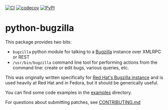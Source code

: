 [![CI](https://github.com/python-bugzilla/python-bugzilla/workflows/CI/badge.svg)](https://github.com/python-bugzilla/python-bugzilla/actions?query=workflow%3ACI)
[![codecov](https://codecov.io/gh/python-bugzilla/python-bugzilla/branch/main/graph/badge.svg?token=4R3FR4RVH4)](https://codecov.io/gh/python-bugzilla/python-bugzilla)
[![PyPI](https://img.shields.io/pypi/v/python-bugzilla)](https://pypi.org/project/python-bugzilla/)

# python-bugzilla

This package provides two bits:

* `bugzilla` python module for talking to a [Bugzilla](https://www.bugzilla.org/) instance over XMLRPC or REST
* `/usr/bin/bugzilla` command line tool for performing actions from the command line: create or edit bugs, various queries, etc.

This was originally written specifically for [Red Hat's Bugzilla instance](https://bugzilla.redhat.com)
and is used heavily at Red Hat and in Fedora, but it should be
generically useful.

You can find some code examples in the [examples](examples) directory.

For questions about submitting patches, see [CONTRIBUTING.md](CONTRIBUTING.md)
